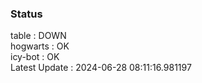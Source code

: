 ### Status


table : DOWN  
hogwarts : OK  
icy-bot : OK  
Latest Update : 2024-06-28 08:11:16.981197
